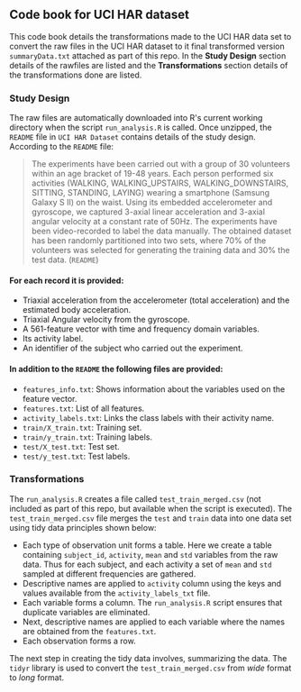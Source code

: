 ## Code book for UCI HAR dataset

This code book details the transformations made to the UCI HAR data set to convert the raw files in the UCI HAR dataset to it final transformed version `summaryData.txt` attached as part of this repo.  In the **Study Design** section details of the rawfiles are listed and the **Transformations** section details of the transformations done are listed.

### Study Design
The raw files are automatically downloaded into R's current working directory when the script `run_analysis.R` is called.  Once unzipped, the `README` file in `UCI HAR Dataset` contains details of the study design.  According to the `README` file:

>The experiments have been carried out with a group of 30 volunteers within an age bracket of 19-48 years. Each person performed six activities (WALKING, WALKING_UPSTAIRS, WALKING_DOWNSTAIRS, SITTING, STANDING, LAYING) wearing a smartphone (Samsung Galaxy S II) on the waist. Using its embedded accelerometer and gyroscope, we captured 3-axial linear acceleration and 3-axial angular velocity at a constant rate of 50Hz. The experiments have been video-recorded to label the data manually. The obtained dataset has been randomly partitioned into two sets, where 70% of the volunteers was selected for generating the training data and 30% the test data. (`README`)

#### For each record it is provided:
- Triaxial acceleration from the accelerometer (total acceleration) and the estimated body acceleration.
- Triaxial Angular velocity from the gyroscope. 
- A 561-feature vector with time and frequency domain variables. 
- Its activity label. 
- An identifier of the subject who carried out the experiment.

#### In addition to the `README` the following files are provided:
- `features_info.txt`: Shows information about the variables used on the feature vector.
- `features.txt`: List of all features.
- `activity_labels.txt`: Links the class labels with their activity name.
- `train/X_train.txt`: Training set.
- `train/y_train.txt`: Training labels.
- `test/X_test.txt`: Test set.
- `test/y_test.txt`: Test labels.

### Transformations
The  `run_analysis.R` creates a file called `test_train_merged.csv` (not included as part of this repo, but available when the script is executed). The `test_train_merged.csv` file merges the `test` and `train` data into one data set using tidy data principles shown below:
- Each type of observation unit forms a table.  Here we create a table containing `subject_id`, `activity`, `mean` and `std` variables from the raw data. Thus for each subject, and each activity a set of `mean` and `std` sampled at different frequencies are gathered.
- Descriptive names are applied to `activity` column using the keys and values available from the `activity_labels_txt` file.
- Each variable forms a column.  The `run_analysis.R` script ensures that duplicate variables are eliminated.
- Next, descriptive names are applied to each variable where the names are obtained from the `features.txt`.
- Each observation forms a row.

The next step in creating the tidy data involves, summarizing the data.  The `tidyr` library is used to convert the `test_train_merged.csv` from _wide_ format to _long_ format.

 


 
 
